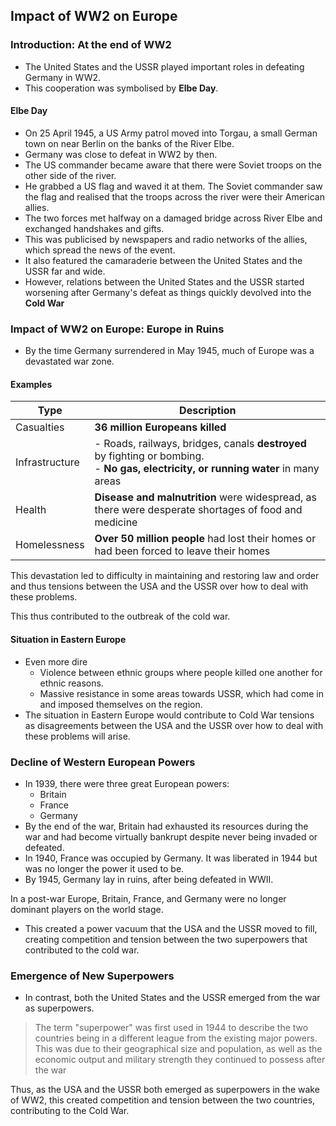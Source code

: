 ## Impact of WW2 on Europe

### Introduction: At the end of WW2

- The United States and the USSR played important roles in defeating Germany in WW2.
- This cooperation was symbolised by __Elbe Day__.

#### Elbe Day

- On 25 April 1945, a US Army patrol moved into Torgau, a small German town on near Berlin on the banks of the River Elbe.
- Germany was close to defeat in WW2 by then. 
- The US commander became aware that there were Soviet troops on the other side of the river.
- He grabbed a US flag and waved it at them. The Soviet commander saw the flag and realised that the troops across the river were their American allies.
- The two forces met halfway on a damaged bridge across River Elbe and exchanged handshakes and gifts.
- This was publicised by newspapers and radio networks of the allies, which spread the news of the event.
- It also featured the camaraderie between the United States and the USSR far and wide.
- However, relations between the United States and the USSR started worsening after Germany's defeat as things quickly devolved into the __Cold War__

### Impact of WW2 on Europe: Europe in Ruins

- By the time Germany surrendered in May 1945, much of Europe was a devastated war zone.

#### Examples

| Type           | Description                                                                                                                                       |
|----------------|----------------------------------------------------------------------------------------------------------------------------------------------------------------------------------------------|
| Casualties     | __36 million Europeans killed__                                                                                                                   |
| Infrastructure | - Roads, railways, bridges, canals __destroyed__ by fighting or bombing. </br> - __No gas, electricity, or running water__ in many areas </br> |
| Health         | __Disease and malnutrition__ were widespread, as there were desperate shortages of food and medicine                                       |
| Homelessness   | __Over 50 million people__ had lost their homes or had been forced to leave their homes                                                           |

This devastation led to difficulty in maintaining and restoring law and order and thus tensions between the USA and the USSR over how to deal with these problems.

This thus contributed to the outbreak of the cold war.

#### Situation in Eastern Europe

- Even more dire
    * Violence between ethnic groups where people killed one another for ethnic reasons.
    * Massive resistance in some areas towards USSR, which had come in and imposed themselves on the region.
- The situation in Eastern Europe would contribute to Cold War tensions as disagreements between the USA and the USSR over how to deal with these problems will arise.

### Decline of Western European Powers

- In 1939, there were three great European powers:
    * Britain
    * France
    * Germany
- By the end of the war, Britain had exhausted its resources during the war and had become virtually bankrupt despite never being invaded or defeated.
- In 1940, France was occupied by Germany. It was liberated in 1944 but was no longer the power it used to be.
- By 1945, Germany lay in ruins, after being defeated in WWII.

In a post-war Europe, Britain, France, and Germany were no longer dominant players on the world stage.
- This created a power vacuum that the USA and the USSR moved to fill, creating competition and tension between the two superpowers that contributed to the cold war.

### Emergence of New Superpowers

- In contrast, both the United States and the USSR emerged from the war as superpowers.

> The term "superpower" was first used in 1944 to describe the two countries being in a different league from the existing major powers.
> This was due to their geographical size and population, as well as the economic output and military strength they continued to possess after the war

Thus, as the USA and the USSR both emerged as superpowers in the wake of WW2, this created competition and tension between the two countries, contributing to the Cold War.

